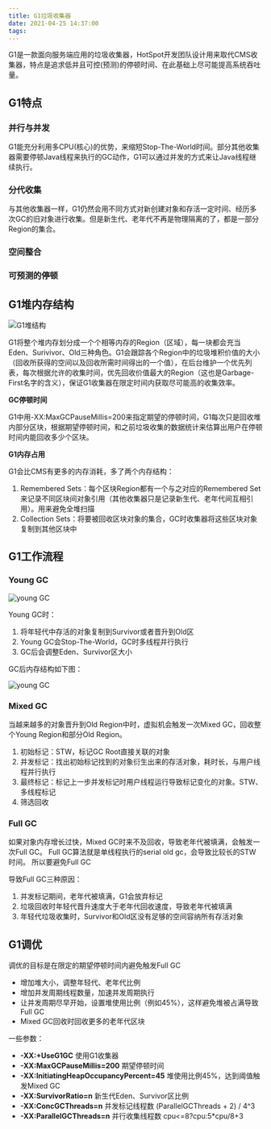 ```yaml
---
title: G1垃圾收集器
date: 2021-04-25 14:37:00
tags:
---
```


G1是一款面向服务端应用的垃圾收集器，HotSpot开发团队设计用来取代CMS收集器，特点是追求低并且可控(预测)的停顿时间、在此基础上尽可能提高系统吞吐量。  

<!--more-->

## G1特点

### 并行与并发

G1能充分利用多CPU(核心)的优势，来缩短Stop-The-World时间。部分其他收集器需要停顿Java线程来执行的GC动作，G1可以通过并发的方式来让Java线程继续执行。

### 分代收集

与其他收集器一样，G1仍然会用不同方式对新创建对象和存活一定时间、经历多次GC的旧对象进行收集。但是新生代、老年代不再是物理隔离的了，都是一部分Region的集合。

### 空间整合



### 可预测的停顿

## G1堆内存结构

![G1堆结构](https://www.oracle.com/webfolder/technetwork/tutorials/obe/java/G1GettingStarted/images/slide9.png)

G1将整个堆内存划分成一个个相等内存的Region（区域），每一块都会充当Eden、Surivivor、Old三种角色。G1会跟踪各个Region中的垃圾堆积价值的大小（回收所获得的空间以及回收所需时间得出的一个值），在后台维护一个优先列表，每次根据允许的收集时间，优先回收价值最大的Region（这也是Garbage-First名字的含义），保证G1收集器在限定时间内获取尽可能高的收集效率。  

**GC停顿时间**  

G1中用-XX:MaxGCPauseMillis=200来指定期望的停顿时间，G1每次只是回收堆内部分区块，根据期望停顿时间，和之前垃圾收集的数据统计来估算出用户在停顿时间内能回收多少个区块。

**G1内存占用**  

G1会比CMS有更多的内存消耗，多了两个内存结构：  

1. Remembered Sets：每个区块Region都有一个与之对应的Remembered Set来记录不同区块间对象引用（其他收集器只是记录新生代、老年代间互相引用）。用来避免全堆扫描
2. Collection Sets：将要被回收区块对象的集合，GC时收集器将这些区块对象复制到其他区块中

## G1工作流程



### Young GC

![young GC](https://www.oracle.com/webfolder/technetwork/tutorials/obe/java/G1GettingStarted/images/slide11.png)

Young GC时：  

1. 将年轻代中存活的对象复制到Survivor或者晋升到Old区
2. Young GC会Stop-The-World，GC时多线程并行执行
3. GC后会调整Eden、Survivor区大小

GC后内存结构如下图：  

![young GC](https://www.oracle.com/webfolder/technetwork/tutorials/obe/java/G1GettingStarted/images/slide12.png)

### Mixed GC

当越来越多的对象晋升到Old Region中时，虚拟机会触发一次Mixed GC，回收整个Young Region和部分Old Region。  

1. 初始标记：STW，标记GC Root直接关联的对象
2. 并发标记：找出初始标记找到的对象衍生出来的存活对象，耗时长，与用户线程并行执行
3. 最终标记：标记上一步并发标记时用户线程运行导致标记变化的对象。STW、多线程标记
4. 筛选回收

### Full GC

如果对象内存增长过快，Mixed GC时来不及回收，导致老年代被填满，会触发一次Full GC。 Full GC算法就是单线程执行的serial old gc，会导致比较长的STW时间。   所以要避免Full GC

导致Full GC三种原因：  

1. 并发标记期间，老年代被填满，G1会放弃标记
2. 垃圾回收时年轻代晋升速度大于老年代回收速度，导致老年代被填满
3. 年轻代垃圾收集时，Survivor和Old区没有足够的空间容纳所有存活对象

## G1调优

调优的目标是在限定的期望停顿时间内避免触发Full GC

* 增加堆大小，调整年轻代、老年代比例
* 增加并发周期线程数量，加速并发周期执行
* 让并发周期尽早开始，设置堆使用比例（例如45%），这样避免堆被占满导致Full GC
* Mixed GC回收时回收更多的老年代区块

一些参数：  

* **-XX:+UseG1GC** 使用G1收集器
* **-XX:MaxGCPauseMillis=200** 期望停顿时间
* **-XX:InitiatingHeapOccupancyPercent=45** 堆使用比例45%，达到阈值触发Mixed GC
* **-XX:SurvivorRatio=n** 新生代Eden、Survivor区比例
* **-XX:ConcGCThreads=n** 并发标记线程数  (ParallelGCThreads + 2) / 4^3
* **-XX:ParallelGCThreads=n** 并行收集线程数 cpu<=8?cpu:5*cpu/8+3

